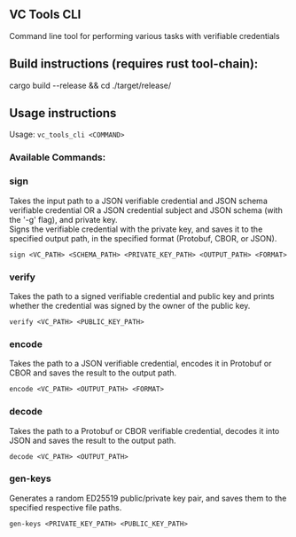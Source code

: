 ## VC Tools CLI 
Command line tool for performing various tasks with verifiable credentials

## Build instructions (requires rust tool-chain):
cargo build --release && cd ./target/release/

## Usage instructions
Usage: `vc_tools_cli <COMMAND>`

### Available Commands:
### sign
Takes the input path to a JSON verifiable credential and JSON schema verifiable credential OR a JSON credential subject and JSON schema (with the '-g' flag), and private key.\
Signs the verifiable credential with the private key, and saves it to the specified output path, in the specified format (Protobuf, CBOR, or JSON).

`sign <VC_PATH> <SCHEMA_PATH> <PRIVATE_KEY_PATH> <OUTPUT_PATH> <FORMAT>`
### verify
Takes the path to a signed verifiable credential and public key and prints whether the credential was signed by the owner of the public key.

`verify <VC_PATH> <PUBLIC_KEY_PATH>`
### encode
Takes the path to a JSON verifiable credential, encodes it in Protobuf or CBOR and saves the result to the output path.

`encode <VC_PATH> <OUTPUT_PATH> <FORMAT>`
### decode
Takes the path to a Protobuf or CBOR verifiable credential, decodes it into JSON and saves the result to the output path.

`decode <VC_PATH> <OUTPUT_PATH>`
### gen-keys
Generates a random ED25519 public/private key pair, and saves them to the specified respective file paths.

`gen-keys <PRIVATE_KEY_PATH> <PUBLIC_KEY_PATH>`
